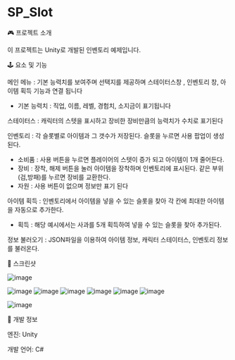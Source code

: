 # SP_Slot 
🎮 프로젝트 소개

이 프로젝트는 Unity로 개발된 인벤토리 예제입니다.

🕹️ 요소 및 기능

메인 메뉴 : 기본 능력치를 보여주며 선택지를 제공하며 스테이터스창 , 인벤토리 창, 아이템 획득 기능과 연결 됩니다
 - 기본 능력치 : 직업, 이름, 레벨, 경험치, 소지금이 표기됩니다

스테이터스 : 캐릭터의 스텟을 표시하고 장비한 장비만큼의 능력치가 수치로 표기된다

인벤토리 : 각 슬롯별로 아이템과 그 갯수가 저장된다. 슬롯을 누르면 사용 팝업이 생성된다.
 - 소비품 : 사용 버튼을 누르면 플레이어의 스텟이 증가 되고 아이템이 1개 줄어든다.
 - 장비 : 장착, 해제 버튼을 눌러 아이템을 장착하며 인벤토리에 표시된다. 같은 부위(검,방패)를 누르면 장비를 교환한다.
 - 자원 : 사용 버튼이 없으며 정보만 표기 된다
   
아이템 획득 : 인벤토리에서 아이템을 넣을 수 있는 슬롯을 찾아 각 칸에 최대한 아이템을 자동으로 추가한다.
- 획득 : 해당 예시에서는 사과를 5개 획득하여 넣을 수 있는 슬롯을 찾아 추가된다.


정보 불러오기 : JSON파일을 이용하여  아이템 정보, 캐릭터 스테이터스, 인벤토리 정보를 불러온다.

📸 스크린샷


![image](https://github.com/user-attachments/assets/48842776-d9f1-4a0d-9274-816fdbefd11f)

![image](https://github.com/user-attachments/assets/efec65b6-aece-4d40-ae25-f5866581f943)
![image](https://github.com/user-attachments/assets/f2b4f3af-02aa-4841-b25b-fb3684948808)
![image](https://github.com/user-attachments/assets/175e8a16-aba2-472e-bf34-e922c44fc886)
![image](https://github.com/user-attachments/assets/2350b325-5c54-4a62-ad1f-4a1388aa3c98)
![image](https://github.com/user-attachments/assets/f79ba72e-c5b5-4e6b-9c29-6d353209f5d1)
![image](https://github.com/user-attachments/assets/80cffd02-8a30-4962-8783-bf1c67dc6755)

![image](https://github.com/user-attachments/assets/12d177cb-5a9a-4d2e-916d-0bb19f1e9801)



🔧 개발 정보

엔진: Unity

개발 언어: C#
